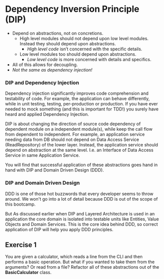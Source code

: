 # Dependency Inversion Principle (DIP)

* Depend on abstractions, not on concretions.
    * High level modules should not depend upon low level modules. Instead they should depend upon abstractions.
      *  *High level code* isn’t concerned with the specific details.
    * Low level modules too should depend upon abstractions.
      * *Low level code* is more concerned with details and specifics.
* All of this allows for decoupling.
* _Not the same as dependency injection!_

### DIP and Dependency Injection
Dependency injection significantly improves code comprehension and testability of code. For example, the application can behave differently, while in unit testing, testing, per-production or production.
If you have ever needed to mock something (and this is important for TDD!) you surely have heard and applied Dependency Injection.

DIP is about changing the direction of source code dependency of dependent module on a independent module(s), while keep the call flow from dependent to independent.
For example, an application service needing data from DB should not depend on Data Access Service (ReadRepository) of the lower layer. Instead, the application service should depend on abstraction at the same level.
I.e. an Interface of Data Access Service in same Application Service.

You will find that successful application of these abstractions goes hand in hand with DIP and Domain Driven Design (DDD).

### DIP and Domain Driven Design
DDD is one of those hot buzzwords that every developer seems to throw around. We won't go into a lot of detail because DDD is out of the scope of this bootcamp.

But As discussed earlier when DIP and Layered Architecture is used in an application the core domain is isolated into testable units like Entities, Value Objects and Domain Services.
This is the core idea behind DDD, so correct application of DIP will help you apply DDD principles.

## Exercise 1
You are given a calculator, which reads a line from the CLI and then performs a basic operation. But what if you wanted to take them from the arguments? Or read from a file?
Refactor all of these abstractions out of the **BasicCalculator** class.